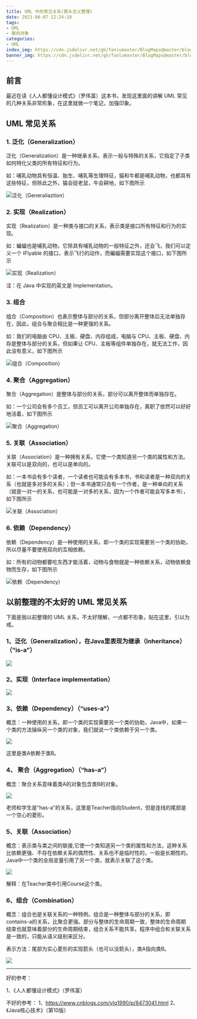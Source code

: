 ```yaml
---
title: UML 中的常见关系(箭头含义整理)
date: 2021-06-07 12:24:19
tags:
- UML
- 面向对象
categories:
- UML
index_img: https://cdn.jsdelivr.net/gh/fanlumaster/BlogMaps@master/blogs/pictures/20210607142649.png
banner_img: https://cdn.jsdelivr.net/gh/fanlumaster/BlogMaps@master/blogs/pictures/20210607142649.png
---
```


## 前言

最近在读《人人都懂设计模式》（罗伟富）这本书，发现这里面的讲解 UML 常见的几种关系非常形象，在这里就做一个笔记，加强印象。

## UML 常见关系

### 1. 泛化（Generalization）

泛化（Generalization）是一种继承关系，表示一般与特殊的关系，它指定了子类如何特化父类的所有特征和行为。

如：哺乳动物具有恒温、胎生、哺乳等生理特征，猫和牛都是哺乳动物，也都具有这些特征，但除此之外，猫会捉老鼠，牛会耕地，如下图所示

![泛化（Generaliaztion）](https://cdn.jsdelivr.net/gh/fanlumaster/BlogMaps@master/blogs/pictures/20210607124920.png)

### 2. 实现（Realization）

实现（Realization）是一种类与接口的关系，表示类是接口所有特征和行为的实现。

如：蝙蝠也是哺乳动物，它除具有哺乳动物的一般特征之外，还会飞，我们可以定义一个 IFlyable 的接口，表示飞行的动作，而蝙蝠需要实现这个接口，如下图所示

![实现（Realization）](https://cdn.jsdelivr.net/gh/fanlumaster/BlogMaps@master/blogs/pictures/20210607130417.png)

注：在 Java 中实现的英文是 Implementation。

### 3. 组合

组合（Composition）也表示整体与部分的关系，但部分离开整体后无法单独存在，因此，组合与聚合相比是一种更强的关系。

如：我们的电脑由 CPU、主板、硬盘、内存组成，电脑与 CPU、主板、硬盘、内存是整体与部分的关系，但如果让 CPU、主板等组件单独存在，就无法工作，因此没有意义，如下图所示

![组合（Composition）](https://cdn.jsdelivr.net/gh/fanlumaster/BlogMaps@master/blogs/pictures/20210607131330.png)

### 4. 聚合（Aggregation）

聚合（Aggregation）是整体与部分的关系，部分可以离开整体而单独存在。

如：一个公司会有多个员工，但员工可以离开公司单独存在，离职了依然可以好好地活着，如下图所示

![聚合（Aggregation）](https://cdn.jsdelivr.net/gh/fanlumaster/BlogMaps@master/blogs/pictures/20210607131733.png)

### 5. 关联（Association）

关联（Association）是一种拥有关系，它使一个类知道另一个类的属性和方法。关联可以是双向的，也可以是单向的。

如：一本书会有多个读者，一个读者也可能会有多本书，书和读者是一种双向的关系（也就是多对多的关系）；但一本书通常只会有一个作者，是一种单向的关系（就是一对一的关系，也可能是一对多的关系，因为一个作者可能会写多本书），如下图所示

![关联（Association）](https://cdn.jsdelivr.net/gh/fanlumaster/BlogMaps@master/blogs/pictures/20210607141029.png)

### 6. 依赖（Dependency）

依赖（Dependency）是一种使用的关系，即一个类的实现需要另一个类的协助，所以尽量不要使用双向的互相依赖。

如：所有的动物都要吃东西才能活着，动物与食物就是一种依赖关系，动物依赖食物而生存，如下图所示

![依赖（Dependency）](https://cdn.jsdelivr.net/gh/fanlumaster/BlogMaps@master/blogs/pictures/20210607141757.png)

## 以前整理的不太好的 UML 常见关系

下面是我以前整理的 UML 关系，不太好理解，一点都不形象，贴在这里，引以为戒。

### 1、泛化（Generalization），在Java里表现为继承（Inheritance）（“is-a”）

![](https://gitee.com/fanlumaster/blog-pics-bed/raw/master/imgs/20200907170311.png)

### 2、实现（Interface implementation）

![](https://gitee.com/fanlumaster/blog-pics-bed/raw/master/imgs/20200907170552.png)

### 3、依赖（Dependency）（“uses-a”）

概念：一种使用的关系，即一个类的实现需要另一个类的协助，Java中，如果一个类的方法操纵另一个类的对象，我们就说一个类依赖于另一个类。

![](https://gitee.com/fanlumaster/blog-pics-bed/raw/master/imgs/20200907171334.png)

这里是类A依赖于类B。

### 4、 聚合（Aggregation）（“has-a”）

概念：聚合关系意味着类A的对象包含类B的对象。

![](https://gitee.com/fanlumaster/blog-pics-bed/raw/master/imgs/20200907172200.png)

老师和学生是“has-a”的关系，这里是Teacher指向Student，但是连线的尾部是一个空心的菱形。

### 5、关联（Association）

概念：表示类与类之间的联接,它使一个类知道另一个类的属性和方法，这种关系比依赖更强、不存在依赖关系的偶然性、关系也不是临时性的，一般是长期性的。Java中一个类的全局变量引用了另一个类，就表示关联了这个类。

![](https://gitee.com/fanlumaster/blog-pics-bed/raw/master/imgs/20200907172818.png)

解释：在Teacher类中引用Course这个类。

### 6、组合（Combination）

概念：组合也是关联关系的一种特例。组合是一种整体与部分的关系，即contains-a的关系，比聚合更强。部分与整体的生命周期一致，整体的生命周期结束也就意味着部分的生命周期结束，组合关系不能共享。程序中组合和关联关系是一致的，只能从语义级别来区分。

表示方法：尾部为实心菱形的实现箭头（也可以没箭头），类A指向类B。

![](https://gitee.com/fanlumaster/blog-pics-bed/raw/master/imgs/20200907173457.png)

---

好的参考：

1、《人人都懂设计模式》（罗伟富）

不好的参考：
1、<https://www.cnblogs.com/ylq1990/p/8473041.html> 
2、《Java核心技术》（第10版）
